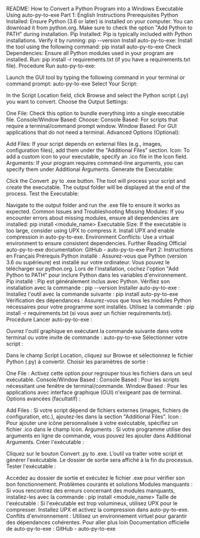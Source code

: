 README: How to Convert a Python Program into a Windows Executable Using auto-py-to-exe
Part 1: English Instructions
Prerequisites
Python Installed: Ensure Python (3.6 or later) is installed on your computer. You can download it from python.org.
Make sure to check the option "Add Python to PATH" during installation.
Pip Installed: Pip is typically included with Python installations. Verify it by running:
pip --version
Install auto-py-to-exe: Install the tool using the following command:
pip install auto-py-to-exe
Check Dependencies: Ensure all Python modules used in your program are installed. Run:
pip install -r requirements.txt
(if you have a requirements.txt file).
Procedure
Run auto-py-to-exe:

Launch the GUI tool by typing the following command in your terminal or command prompt:
auto-py-to-exe
Select Your Script:

In the Script Location field, click Browse and select the Python script (.py) you want to convert.
Choose the Output Settings:

One File: Check this option to bundle everything into a single executable file.
Console/Window Based: Choose:
Console Based: For scripts that require a terminal/command prompt window.
Window Based: For GUI applications that do not need a terminal.
Advanced Options (Optional):

Add Files: If your script depends on external files (e.g., images, configuration files), add them under the "Additional Files" section.
Icon: To add a custom icon to your executable, specify an .ico file in the Icon field.
Arguments: If your program requires command-line arguments, you can specify them under Additional Arguments.
Generate the Executable:

Click the Convert .py to .exe button. The tool will process your script and create the executable.
The output folder will be displayed at the end of the process.
Test the Executable:

Navigate to the output folder and run the .exe file to ensure it works as expected.
Common Issues and Troubleshooting
Missing Modules: If you encounter errors about missing modules, ensure all dependencies are installed:
pip install <module_name>
Executable Size: If the executable is too large, consider using UPX to compress it. Install UPX and enable compression in auto-py-to-exe.
Environment Conflicts: Use a virtual environment to ensure consistent dependencies.
Further Reading
Official auto-py-to-exe documentation: GitHub - auto-py-to-exe
Part 2: Instructions en Français
Prérequis
Python installé : Assurez-vous que Python (version 3.6 ou supérieure) est installé sur votre ordinateur. Vous pouvez le télécharger sur python.org.
Lors de l'installation, cochez l'option "Add Python to PATH" pour inclure Python dans les variables d'environnement.
Pip installé : Pip est généralement inclus avec Python. Vérifiez son installation avec la commande :
pip --version
Installer auto-py-to-exe : Installez l'outil avec la commande suivante :
pip install auto-py-to-exe
Vérification des dépendances : Assurez-vous que tous les modules Python nécessaires pour votre programme sont installés. Utilisez la commande :
pip install -r requirements.txt
(si vous avez un fichier requirements.txt).
Procédure
Lancer auto-py-to-exe :

Ouvrez l'outil graphique en exécutant la commande suivante dans votre terminal ou votre invite de commande :
auto-py-to-exe
Sélectionner votre script :

Dans le champ Script Location, cliquez sur Browse et sélectionnez le fichier Python (.py) à convertir.
Choisir les paramètres de sortie :

One File : Activez cette option pour regrouper tous les fichiers dans un seul exécutable.
Console/Window Based :
Console Based : Pour les scripts nécessitant une fenêtre de terminal/commande.
Window Based : Pour les applications avec interface graphique (GUI) n'exigeant pas de terminal.
Options avancées (facultatif) :

Add Files : Si votre script dépend de fichiers externes (images, fichiers de configuration, etc.), ajoutez-les dans la section "Additional Files".
Icon : Pour ajouter une icône personnalisée à votre exécutable, spécifiez un fichier .ico dans le champ Icon.
Arguments : Si votre programme utilise des arguments en ligne de commande, vous pouvez les ajouter dans Additional Arguments.
Créer l'exécutable :

Cliquez sur le bouton Convert .py to .exe. L’outil va traiter votre script et générer l'exécutable.
Le dossier de sortie sera affiché à la fin du processus.
Tester l'exécutable :

Accédez au dossier de sortie et exécutez le fichier .exe pour vérifier son bon fonctionnement.
Problèmes courants et solutions
Modules manquants : Si vous rencontrez des erreurs concernant des modules manquants, installez-les avec la commande :
pip install <module_name>
Taille de l'exécutable : Si l'exécutable est trop volumineux, utilisez UPX pour le compresser. Installez UPX et activez la compression dans auto-py-to-exe.
Conflits d'environnement : Utilisez un environnement virtuel pour garantir des dépendances cohérentes.
Pour aller plus loin
Documentation officielle de auto-py-to-exe : GitHub - auto-py-to-exe
